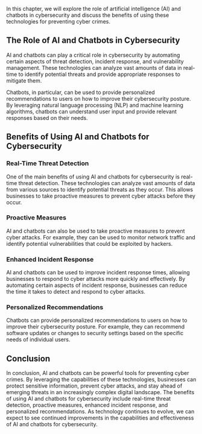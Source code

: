 
In this chapter, we will explore the role of artificial intelligence (AI) and chatbots in cybersecurity and discuss the benefits of using these technologies for preventing cyber crimes.

The Role of AI and Chatbots in Cybersecurity
--------------------------------------------

AI and chatbots can play a critical role in cybersecurity by automating certain aspects of threat detection, incident response, and vulnerability management. These technologies can analyze vast amounts of data in real-time to identify potential threats and provide appropriate responses to mitigate them.

Chatbots, in particular, can be used to provide personalized recommendations to users on how to improve their cybersecurity posture. By leveraging natural language processing (NLP) and machine learning algorithms, chatbots can understand user input and provide relevant responses based on their needs.

Benefits of Using AI and Chatbots for Cybersecurity
---------------------------------------------------

### Real-Time Threat Detection

One of the main benefits of using AI and chatbots for cybersecurity is real-time threat detection. These technologies can analyze vast amounts of data from various sources to identify potential threats as they occur. This allows businesses to take proactive measures to prevent cyber attacks before they occur.

### Proactive Measures

AI and chatbots can also be used to take proactive measures to prevent cyber attacks. For example, they can be used to monitor network traffic and identify potential vulnerabilities that could be exploited by hackers.

### Enhanced Incident Response

AI and chatbots can be used to improve incident response times, allowing businesses to respond to cyber attacks more quickly and effectively. By automating certain aspects of incident response, businesses can reduce the time it takes to detect and respond to cyber attacks.

### Personalized Recommendations

Chatbots can provide personalized recommendations to users on how to improve their cybersecurity posture. For example, they can recommend software updates or changes to security settings based on the specific needs of individual users.

Conclusion
----------

In conclusion, AI and chatbots can be powerful tools for preventing cyber crimes. By leveraging the capabilities of these technologies, businesses can protect sensitive information, prevent cyber attacks, and stay ahead of emerging threats in an increasingly complex digital landscape. The benefits of using AI and chatbots for cybersecurity include real-time threat detection, proactive measures, enhanced incident response, and personalized recommendations. As technology continues to evolve, we can expect to see continued improvements in the capabilities and effectiveness of AI and chatbots for cybersecurity.
